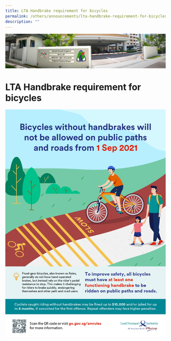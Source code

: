 ```yaml
---
title: LTA Handbrake requirement for bicycles
permalink: /others/announcements/lta-handbrake-requirement-for-bicycles/
description: ""
---
```

![](/images/About%20Us.jpg)

LTA Handbrake requirement for bicycles
======================================

![](/images/LTA.jpeg)